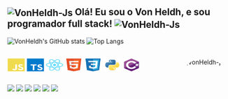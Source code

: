 ## <img align="center" alt="VonHeldh-Js" height="30" width="40" src="https://cdn.jsdelivr.net/gh/devicons/devicon/icons/devicon/devicon-original.svg"> Olá! Eu sou o Von Heldh, e sou programador full stack! <img align="center" alt="VonHeldh-Js" height="30" width="40" src="https://cdn.jsdelivr.net/gh/devicons/devicon/icons/devicon/devicon-original.svg">

![VonHeldh's GitHub stats](https://github-readme-stats.vercel.app/api?username=VonHeldh&show_icons=true&theme=dracula)
![Top Langs](https://github-readme-stats.vercel.app/api/top-langs/?username=VonHeldh&hide_progress=true&theme=dracula)

<div style="display: inline_block"><br>
  <img align="center" alt="VonHeldh-Js" height="30" width="40" src="https://raw.githubusercontent.com/devicons/devicon/master/icons/javascript/javascript-plain.svg">
  <img align="center" alt="VonHeldh-Ts" height="30" width="40" src="https://raw.githubusercontent.com/devicons/devicon/master/icons/typescript/typescript-plain.svg">
  <img align="center" alt="VonHeldh-React" height="30" width="40" src="https://raw.githubusercontent.com/devicons/devicon/master/icons/react/react-original.svg">
  <img align="center" alt="VonHeldh-HTML" height="30" width="40" src="https://raw.githubusercontent.com/devicons/devicon/master/icons/html5/html5-original.svg">
  <img align="center" alt="VonHeldh-CSS" height="30" width="40" src="https://raw.githubusercontent.com/devicons/devicon/master/icons/css3/css3-original.svg">
  <img align="center" alt="VonHeldh-Python" height="30" width="40" src="https://raw.githubusercontent.com/devicons/devicon/master/icons/python/python-original.svg">
  <img align="center" alt="VonHeldh-Csharp" height="30" width="40" src="https://raw.githubusercontent.com/devicons/devicon/master/icons/csharp/csharp-original.svg">
  <img align="right" alt="VonHeldh-pic" height="150" style="border-radius:50px;" src="[https://cdn.discordapp.com/attachments/964642563506192435/1083142815543984128/ae1c3423-8d11-4ba1-a352-0d0dcc833066.jpg](https://static1.purebreak.com.br/articles/0/49/71/0/@/216582-gravacoes-de-deadpool-2-devem-comecar-200x200-3.jpg)">
</div>
  
  ##
 
<div> 
  <a href="https://instagram.com/vonheldh" target="_blank"><img src="https://img.shields.io/badge/-Instagram-%23E4405F?style=for-the-badge&logo=instagram&logoColor=white" target="_blank"></a>
 	<a href="https://twitter.com/vonheldh" target="_blank"><img src="https://img.shields.io/badge/Twitter-1DA1F2?style=for-the-badge&logo=twitter&logoColor=white" target="_blank"></a>
  <a href="https://www.tiktok.com/@vonheldh" target="_blank"><img src="https://img.shields.io/badge/TikTok-000000?style=for-the-badge&logo=tiktok&logoColor=white" target="_blank"></a>
 <a href="https://discord.gg/wagxzStdcR" target="_blank"><img src="https://img.shields.io/badge/Discord-7289DA?style=for-the-badge&logo=discord&logoColor=white" target="_blank"></a> 
  <a href = "mailto:danielvhcosta@gmail.com"><img src="https://img.shields.io/badge/-Gmail-%23333?style=for-the-badge&logo=gmail&logoColor=white" target="_blank"></a>
  <a href="https://www.linkedin.com/in/vonheldh-45875016a" target="_blank"><img src="https://img.shields.io/badge/-LinkedIn-%230077B5?style=for-the-badge&logo=linkedin&logoColor=white" target="_blank"></a> 
  
</div>

